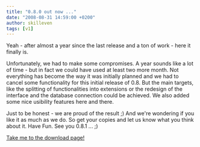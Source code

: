 ```yaml
---
title: "0.8.0 out now ..."
date: "2008-08-31 14:59:00 +0200"
author: skilleven
tags: [v1]
---
```


Yeah - after almost a year since the last release and a ton of work - here it finally is.

Unfortunately, we had to make some compromises.
A year sounds like a lot of time - but in fact we could have used at least two more month.
Not everything has become the way it was initially planned and we had to cancel some functionality for this initial release of 0.8.
But the main targets, like the splitting of functionalities into extensions or the redesign of the interface and the database connection could be achieved.
We also added some nice usibility features here and there.

Just to be honest - we are proud of the result ;)
And we're wondering if you like it as much as we do.
So get your copies and let us know what you think about it. Have Fun. See you 0.8.1 ... ;)

[Take me to the download page! ](/download/)

